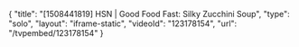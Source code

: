 {
    "title": "[1508441819] HSN | Good Food Fast: Silky Zucchini Soup",
    "type": "solo",
    "layout": "iframe-static",
    "videoId": "123178154",
    "url": "\/tvpembed\/123178154"
}